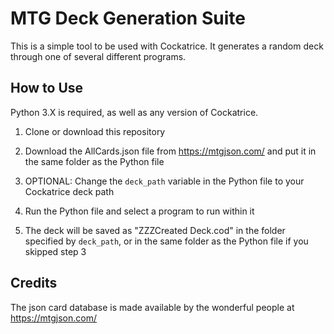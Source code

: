 MTG Deck Generation Suite
=========================
This is a simple tool to be used with Cockatrice. It generates a random deck through one of several different programs.

How to Use
----------
Python 3.X is required, as well as any version of Cockatrice.

1. Clone or download this repository

2. Download the AllCards.json file from https://mtgjson.com/ and put it in the same folder as the Python file

3. OPTIONAL: Change the `deck_path` variable in the Python file to your Cockatrice deck path

4. Run the Python file and select a program to run within it

5. The deck will be saved as "ZZZCreated Deck.cod" in the folder specified by `deck_path`, or in the same folder as the Python file if you skipped step 3

Credits
-------
The json card database is made available by the wonderful people at https://mtgjson.com/
